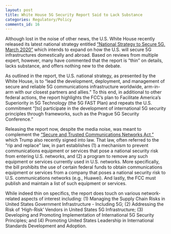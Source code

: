 ```yaml
---
layout: post
title: White House 5G Security Report Said to Lack Substance
categories: Regulatory/Policy
comments_id: 16
---
```


Although lost in the noise of other news, the U.S. White House recently released its latest national strategy entitled [“National Strategy to Secure 5G, March 2020”](https://www.whitehouse.gov/wp-content/uploads/2020/03/National-Strategy-5G-Final.pdf) which intends to expand on how the U.S. will secure 5G infrastructures domestically and abroad. Based on reviews from multiple expert, however, many have commented that the report is “thin” on details, lacks substance, and offers nothing new to the debate.  

As outlined in the report, the U.S. national strategy, as presented by the White House, is to “lead the development, deployment, and management of secure and reliable 5G communications infrastructure worldwide, arm-in-arm with our closest partners and allies.”  To this end, in additional to other federal actions, the report highlights the FCC’s plan to Facilitate America’s Superiority in 5G Technology (the 5G FAST Plan) and repeats the U.S. commitment “[to] participate in the development of international 5G security principles through frameworks, such as the Prague 5G Security Conference.”

Releasing the report now, despite the media noise, was meant to complement the [“Secure and Trusted Communications Networks Act,”](https://www.congress.gov/116/plaws/publ124/PLAW-116publ124.pdf) which Trump also recently signed into law. That law, often referred to the “rip and replace” law, in part establishes (1) a mechanism to prevent communications equipment or services that pose a national security risk from entering U.S. networks, and (2) a program to remove any such equipment or services currently used in U.S. networks.  More specifically, the bill prohibits the use of certain federal funds to obtain communications equipment or services from a company that poses a national security risk to U.S. communications networks (e.g., Huawei). And lastly, the FCC must publish and maintain a list of such equipment or services.

While indeed thin on specifics, the report does touch on various network-related aspects of interest including: (1) Managing the Supply Chain Risks in United States Government Infrastructure - Including 5G; (2) Addressing the Risk of ‘High-Risk’ Vendors in United States 5G Infrastructure; (3) Developing and Promoting Implementation of International 5G Security Principles; and (4) Promoting United States Leadership in International Standards Development and Adoption.
